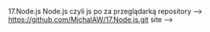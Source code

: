 17.Node.js
Node.js czyli js po za przeglądarką
repository --> https://github.com/MichalAW/17.Node.js.git
site -->
